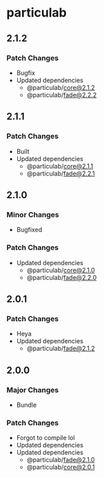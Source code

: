 # particulab

## 2.1.2

### Patch Changes

- Bugfix
- Updated dependencies
  - @particulab/core@2.1.2
  - @particulab/fade@2.2.2

## 2.1.1

### Patch Changes

- Built
- Updated dependencies
  - @particulab/core@2.1.1
  - @particulab/fade@2.2.1

## 2.1.0

### Minor Changes

- Bugfixed

### Patch Changes

- Updated dependencies
  - @particulab/core@2.1.0
  - @particulab/fade@2.2.0

## 2.0.1

### Patch Changes

- Heya
- Updated dependencies
  - @particulab/fade@2.1.2

## 2.0.0

### Major Changes

- Bundle

### Patch Changes

- Forgot to compile lol
- Updated dependencies
- Updated dependencies
  - @particulab/fade@2.1.0
  - @particulab/core@2.0.1
